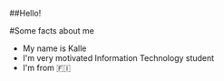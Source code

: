 ##Hello!

#Some facts about me
- My name is Kalle
- I'm very motivated Information Technology student
- I'm from 🇫🇮

